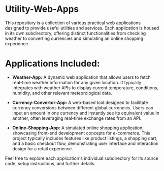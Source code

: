 # Utility-Web-Apps

This repository is a collection of various practical web applications designed to provide useful utilities and services. Each application is housed in its own subdirectory, offering distinct functionalities from checking weather to converting currencies and simulating an online shopping experience.

# Applications Included:

* **Weather-App:** A dynamic web application that allows users to fetch real-time weather information for any given location. It typically integrates with weather APIs to display current temperature, conditions, humidity, and other relevant meteorological data.

* **Currency-Convertor-App:** A web-based tool designed to facilitate currency conversions between different global currencies. Users can input an amount in one currency and instantly see its equivalent value in another, often leveraging real-time exchange rates from an API.

* **Online-Shopping-App:** A simulated online shopping application, showcasing front-end development concepts for e-commerce. This project typically includes features like product listings, a shopping cart, and a basic checkout flow, demonstrating user interface and interaction design for a retail experience.

Feel free to explore each application's individual subdirectory for its source code, setup instructions, and further details.
